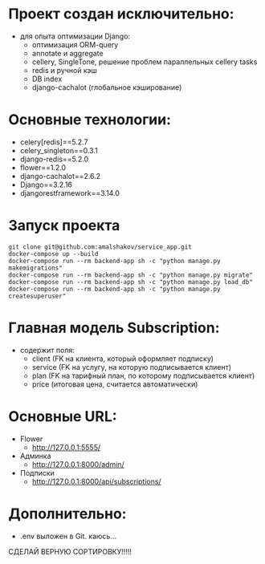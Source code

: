# Проект создан исключительно:
- для опыта оптимизации Django:
    - оптимизация ORM-query
    - annotate и aggregate
    - cellery, SingleTone, решение проблем параллельных cellery tasks
    - redis и ручной кэш
    - DB index
    - django-cachalot (глобальное кэширование)

# Основные технологии:
- celery[redis]==5.2.7
- celery_singleton==0.3.1
- django-redis==5.2.0
- flower==1.2.0
- django-cachalot==2.6.2
- Django==3.2.16
- djangorestframework==3.14.0

# Запуск проекта
```
git clone git@github.com:amalshakov/service_app.git
docker-compose up --build
docker-compose run --rm backend-app sh -c "python manage.py makemigrations"
docker-compose run --rm backend-app sh -c "python manage.py migrate"
docker-compose run --rm backend-app sh -c "python manage.py load_db"
docker-compose run --rm backend-app sh -c "python manage.py createsuperuser"
```

# Главная модель Subscription:
 - содержит поля:
    - client (FK на клиента, который оформляет подписку)
    - service (FK на услугу, на которую подписывается клиент)
    - plan (FK на тарифный план, по которому подписывается клиент)
    - price (итоговая цена, считается автоматически)

# Основные URL:
- Flower
    - http://127.0.0.1:5555/
- Админка
    - http://127.0.0.1:8000/admin/
- Подписки
    - http://127.0.0.1:8000/api/subscriptions/

# Дополнительно:
- .env выложен в Git. каюсь...

СДЕЛАЙ ВЕРНУЮ СОРТИРОВКУ!!!!!